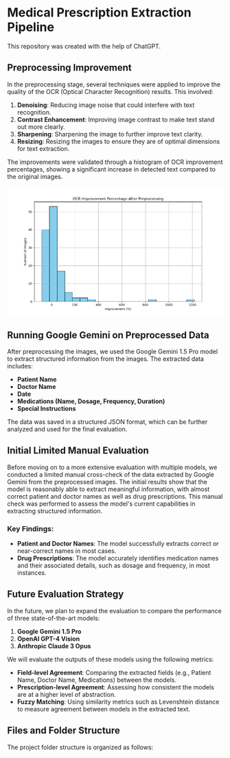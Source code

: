 # Medical Prescription Extraction Pipeline

This repository was created with the help of ChatGPT.

## Preprocessing Improvement

In the preprocessing stage, several techniques were applied to improve the quality of the OCR (Optical Character Recognition) results. This involved:
1. **Denoising**: Reducing image noise that could interfere with text recognition.
2. **Contrast Enhancement**: Improving image contrast to make text stand out more clearly.
3. **Sharpening**: Sharpening the image to further improve text clarity.
4. **Resizing**: Resizing the images to ensure they are of optimal dimensions for text extraction.

The improvements were validated through a histogram of OCR improvement percentages, showing a significant increase in detected text compared to the original images.

![Improvement Histogram](comparison_figures/improvement_histogram.png)

## Running Google Gemini on Preprocessed Data

After preprocessing the images, we used the Google Gemini 1.5 Pro model to extract structured information from the images. The extracted data includes:
- **Patient Name**
- **Doctor Name**
- **Date**
- **Medications (Name, Dosage, Frequency, Duration)**
- **Special Instructions**

The data was saved in a structured JSON format, which can be further analyzed and used for the final evaluation.

## Initial Limited Manual Evaluation

Before moving on to a more extensive evaluation with multiple models, we conducted a limited manual cross-check of the data extracted by Google Gemini from the preprocessed images. The initial results show that the model is reasonably able to extract meaningful information, with almost correct patient and doctor names as well as drug prescriptions. This manual check was performed to assess the model's current capabilities in extracting structured information.

### Key Findings:
- **Patient and Doctor Names**: The model successfully extracts correct or near-correct names in most cases.
- **Drug Prescriptions**: The model accurately identifies medication names and their associated details, such as dosage and frequency, in most instances.

## Future Evaluation Strategy

In the future, we plan to expand the evaluation to compare the performance of three state-of-the-art models:
1. **Google Gemini 1.5 Pro**
2. **OpenAI GPT-4 Vision**
3. **Anthropic Claude 3 Opus**

We will evaluate the outputs of these models using the following metrics:
- **Field-level Agreement**: Comparing the extracted fields (e.g., Patient Name, Doctor Name, Medications) between the models.
- **Prescription-level Agreement**: Assessing how consistent the models are at a higher level of abstraction.
- **Fuzzy Matching**: Using similarity metrics such as Levenshtein distance to measure agreement between models in the extracted text.

## Files and Folder Structure

The project folder structure is organized as follows:
